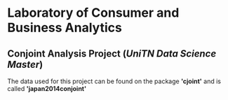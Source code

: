 # Laboratory of Consumer and Business Analytics
## Conjoint Analysis Project (_UniTN Data Science Master_)

The data used for this project can be found on the package **'cjoint'** and is called **'japan2014conjoint'**
